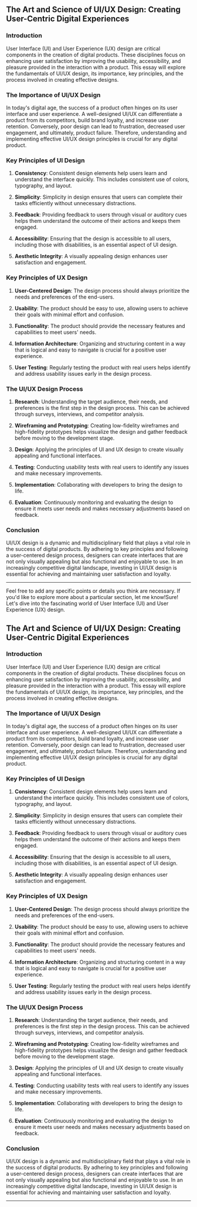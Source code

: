 ## The Art and Science of UI/UX Design: Creating User-Centric Digital Experiences



### Introduction

User Interface (UI) and User Experience (UX) design are critical components in the creation of digital products. These disciplines focus on enhancing user satisfaction by improving the usability, accessibility, and pleasure provided in the interaction with a product. This essay will explore the fundamentals of UI/UX design, its importance, key principles, and the process involved in creating effective designs.



### The Importance of UI/UX Design

In today's digital age, the success of a product often hinges on its user interface and user experience. A well-designed UI/UX can differentiate a product from its competitors, build brand loyalty, and increase user retention. Conversely, poor design can lead to frustration, decreased user engagement, and ultimately, product failure. Therefore, understanding and implementing effective UI/UX design principles is crucial for any digital product.



### Key Principles of UI Design

1. **Consistency**: Consistent design elements help users learn and understand the interface quickly. This includes consistent use of colors, typography, and layout.

2. **Simplicity**: Simplicity in design ensures that users can complete their tasks efficiently without unnecessary distractions.

3. **Feedback**: Providing feedback to users through visual or auditory cues helps them understand the outcome of their actions and keeps them engaged.

4. **Accessibility**: Ensuring that the design is accessible to all users, including those with disabilities, is an essential aspect of UI design.

5. **Aesthetic Integrity**: A visually appealing design enhances user satisfaction and engagement.



### Key Principles of UX Design

1. **User-Centered Design**: The design process should always prioritize the needs and preferences of the end-users.

2. **Usability**: The product should be easy to use, allowing users to achieve their goals with minimal effort and confusion.

3. **Functionality**: The product should provide the necessary features and capabilities to meet users' needs.

4. **Information Architecture**: Organizing and structuring content in a way that is logical and easy to navigate is crucial for a positive user experience.

5. **User Testing**: Regularly testing the product with real users helps identify and address usability issues early in the design process.



### The UI/UX Design Process

1. **Research**: Understanding the target audience, their needs, and preferences is the first step in the design process. This can be achieved through surveys, interviews, and competitor analysis.

2. **Wireframing and Prototyping**: Creating low-fidelity wireframes and high-fidelity prototypes helps visualize the design and gather feedback before moving to the development stage.

3. **Design**: Applying the principles of UI and UX design to create visually appealing and functional interfaces.

4. **Testing**: Conducting usability tests with real users to identify any issues and make necessary improvements.

5. **Implementation**: Collaborating with developers to bring the design to life.

6. **Evaluation**: Continuously monitoring and evaluating the design to ensure it meets user needs and makes necessary adjustments based on feedback.



### Conclusion

UI/UX design is a dynamic and multidisciplinary field that plays a vital role in the success of digital products. By adhering to key principles and following a user-centered design process, designers can create interfaces that are not only visually appealing but also functional and enjoyable to use. In an increasingly competitive digital landscape, investing in UI/UX design is essential for achieving and maintaining user satisfaction and loyalty.



---



Feel free to add any specific points or details you think are necessary. If you'd like to explore more about a particular section, let me know!Sure! Let's dive into the fascinating world of User Interface (UI) and User Experience (UX) design.



## The Art and Science of UI/UX Design: Creating User-Centric Digital Experiences



### Introduction

User Interface (UI) and User Experience (UX) design are critical components in the creation of digital products. These disciplines focus on enhancing user satisfaction by improving the usability, accessibility, and pleasure provided in the interaction with a product. This essay will explore the fundamentals of UI/UX design, its importance, key principles, and the process involved in creating effective designs.



### The Importance of UI/UX Design

In today's digital age, the success of a product often hinges on its user interface and user experience. A well-designed UI/UX can differentiate a product from its competitors, build brand loyalty, and increase user retention. Conversely, poor design can lead to frustration, decreased user engagement, and ultimately, product failure. Therefore, understanding and implementing effective UI/UX design principles is crucial for any digital product.



### Key Principles of UI Design

1. **Consistency**: Consistent design elements help users learn and understand the interface quickly. This includes consistent use of colors, typography, and layout.

2. **Simplicity**: Simplicity in design ensures that users can complete their tasks efficiently without unnecessary distractions.

3. **Feedback**: Providing feedback to users through visual or auditory cues helps them understand the outcome of their actions and keeps them engaged.

4. **Accessibility**: Ensuring that the design is accessible to all users, including those with disabilities, is an essential aspect of UI design.

5. **Aesthetic Integrity**: A visually appealing design enhances user satisfaction and engagement.



### Key Principles of UX Design

1. **User-Centered Design**: The design process should always prioritize the needs and preferences of the end-users.

2. **Usability**: The product should be easy to use, allowing users to achieve their goals with minimal effort and confusion.

3. **Functionality**: The product should provide the necessary features and capabilities to meet users' needs.

4. **Information Architecture**: Organizing and structuring content in a way that is logical and easy to navigate is crucial for a positive user experience.

5. **User Testing**: Regularly testing the product with real users helps identify and address usability issues early in the design process.



### The UI/UX Design Process

1. **Research**: Understanding the target audience, their needs, and preferences is the first step in the design process. This can be achieved through surveys, interviews, and competitor analysis.

2. **Wireframing and Prototyping**: Creating low-fidelity wireframes and high-fidelity prototypes helps visualize the design and gather feedback before moving to the development stage.

3. **Design**: Applying the principles of UI and UX design to create visually appealing and functional interfaces.

4. **Testing**: Conducting usability tests with real users to identify any issues and make necessary improvements.

5. **Implementation**: Collaborating with developers to bring the design to life.

6. **Evaluation**: Continuously monitoring and evaluating the design to ensure it meets user needs and makes necessary adjustments based on feedback.



### Conclusion

UI/UX design is a dynamic and multidisciplinary field that plays a vital role in the success of digital products. By adhering to key principles and following a user-centered design process, designers can create interfaces that are not only visually appealing but also functional and enjoyable to use. In an increasingly competitive digital landscape, investing in UI/UX design is essential for achieving and maintaining user satisfaction and loyalty.



---